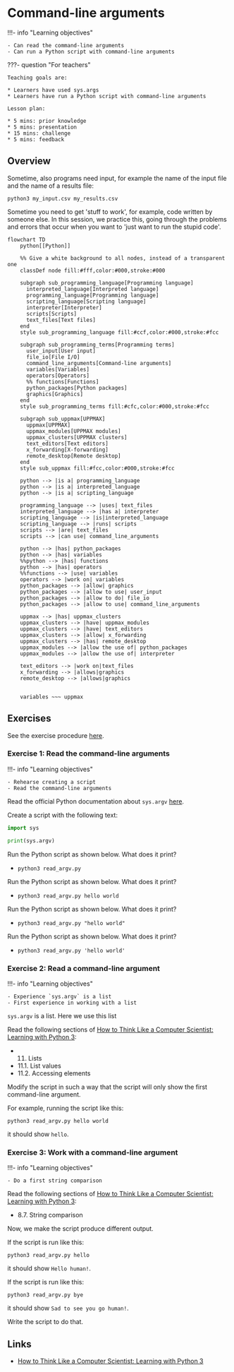 # Command-line arguments

!!!- info "Learning objectives"

    - Can read the command-line arguments
    - Can run a Python script with command-line arguments

???- question "For teachers"

    Teaching goals are:

    * Learners have used sys.args
    * Learners have run a Python script with command-line arguments

    Lesson plan:

    * 5 mins: prior knowledge
    * 5 mins: presentation
    * 15 mins: challenge
    * 5 mins: feedback

## Overview

Sometime, also programs need input, for example
the name of the input file and the name of a results file:

```
python3 my_input.csv my_results.csv
```

Sometime you need to get 'stuff to work', for example,
code written by someone else. 
In this session, we practice this, 
going through the problems and errors that occur 
when you want to 'just want to run the stupid code'.

```mermaid
flowchart TD
    python[[Python]]

    %% Give a white background to all nodes, instead of a transparent one
    classDef node fill:#fff,color:#000,stroke:#000

    subgraph sub_programming_language[Programming language]
      interpreted_language[Interpreted language]
      programming_language[Programming language]
      scripting_language[Scripting language]
      interpreter[Interpreter]
      scripts[Scripts]
      text_files[Text files]
    end
    style sub_programming_language fill:#ccf,color:#000,stroke:#fcc

    subgraph sub_programming_terms[Programming terms]
      user_input[User input]
      file_io[File I/O]
      command_line_arguments[Command-line arguments]
      variables[Variables]
      operators[Operators]
      %% functions[Functions]
      python_packages[Python packages]
      graphics[Graphics]
    end 
    style sub_programming_terms fill:#cfc,color:#000,stroke:#fcc

    subgraph sub_uppmax[UPPMAX]
      uppmax[UPPMAX]
      uppmax_modules[UPPMAX modules]
      uppmax_clusters[UPPMAX clusters]
      text_editors[Text editors]
      x_forwarding[X-forwarding]
      remote_desktop[Remote desktop]
    end
    style sub_uppmax fill:#fcc,color:#000,stroke:#fcc

    python --> |is a| programming_language
    python --> |is a| interpreted_language
    python --> |is a| scripting_language

    programming_language --> |uses| text_files
    interpreted_language --> |has a| interpreter
    scripting_language --> |is|interpreted_language
    scripting_language --> |runs| scripts
    scripts --> |are| text_files
    scripts --> |can use| command_line_arguments

    python --> |has| python_packages
    python --> |has| variables
    %%python --> |has| functions
    python --> |has| operators
    %%functions --> |use| variables
    operators --> |work on| variables
    python_packages --> |allow| graphics
    python_packages --> |allow to use| user_input
    python_packages --> |allow to do| file_io
    python_packages --> |allow to use| command_line_arguments

    uppmax --> |has| uppmax_clusters
    uppmax_clusters --> |have| uppmax_modules
    uppmax_clusters --> |have| text_editors
    uppmax_clusters --> |allow| x_forwarding
    uppmax_clusters --> |has| remote_desktop
    uppmax_modules --> |allow the use of| python_packages
    uppmax_modules --> |allow the use of| interpreter

    text_editors --> |work on|text_files
    x_forwarding --> |allows|graphics
    remote_desktop --> |allows|graphics
    

    variables ~~~ uppmax
```


## Exercises

See the exercise procedure [here](../misc/exercise_procedure.md).

### Exercise 1: Read the command-line arguments

!!!- info "Learning objectives"

    - Rehearse creating a script
    - Read the command-line arguments

Read the official Python documentation about `sys.argv` [here](https://docs.python.org/3/library/sys.html#sys.argv).

Create a script with the following text:

``` python title="read_argv.py"
import sys

print(sys.argv)
```

Run the Python script as shown below. What does it print?

- `python3 read_argv.py`

Run the Python script as shown below. What does it print?

- `python3 read_argv.py hello world`

Run the Python script as shown below. What does it print?

- `python3 read_argv.py "hello world"`

Run the Python script as shown below. What does it print?

- `python3 read_argv.py 'hello world'`

### Exercise 2: Read a command-line argument

!!!- info "Learning objectives"

    - Experience `sys.argv` is a list
    - First experience in working with a list

`sys.argv` is a list. Here we use this list

Read the following sections of [How to Think Like a Computer Scientist: Learning with Python 3](https://openbookproject.net/thinkcs/python/english3e/index.html):

- 11. Lists
- 11.1. List values
- 11.2. Accessing elements

Modify the script in such a way that the script will only show the first command-line
argument.

For example, running the script like this:

```
python3 read_argv.py hello world
```

it should show `hello`.

### Exercise 3: Work with a command-line argument

!!!- info "Learning objectives"

    - Do a first string comparison

Read the following sections of [How to Think Like a Computer Scientist: Learning with Python 3](https://openbookproject.net/thinkcs/python/english3e/index.html):

- 8.7. String comparison

Now, we make the script produce different output.

If the script is run like this:

```
python3 read_argv.py hello
```

it should show `Hello human!`.

If the script is run like this:

```
python3 read_argv.py bye
```

it should show `Sad to see you go human!`.

Write the script to do that.

## Links

 * [How to Think Like a Computer Scientist: Learning with Python 3](https://openbookproject.net/thinkcs/python/english3e/index.html)
